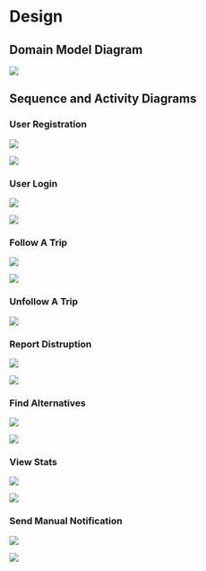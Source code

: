 # Design

## Domain Model Diagram

![](07-ClassDiagrams/DomainModelDiagram.png)

## Sequence and Activity Diagrams

### User Registration

![](03-SequenceDiagrams/User_Registration.png)

![](04-ActivityDiagrams/User_Registration.png)

### User Login

![](03-SequenceDiagrams/User_Login.png)

![](04-ActivityDiagrams/User_Login.png)

### Follow A Trip

![](03-SequenceDiagrams/Follow_a_Trip.png)

![](04-ActivityDiagrams/Follow_a_Trip.png)


### Unfollow A Trip

![](03-SequenceDiagrams/Unfollow_a_trip.png)

### Report Distruption

![](03-SequenceDiagrams/Report_disruption.png)

![](04-ActivityDiagrams/Report_Distruption.png)


### Find Alternatives

![](03-SequenceDiagrams/Find_Alternatives.png)

![](04-ActivityDiagrams/Find_Alternatives.png)

### View Stats

![](03-SequenceDiagrams/View_Stats.png)

![](04-ActivityDiagrams/View_Stats.png)

### Send Manual Notification

![](03-SequenceDiagrams/Send_manual_notification.png)

![](04-ActivityDiagrams/Send_Manual_notification.png)


